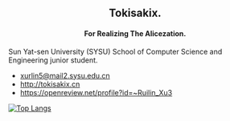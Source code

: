 <h2 align="center"> Tokisakix. </h2>

<h4 align="center"> For Realizing The Alicezation. </h4>

Sun Yat-sen University (SYSU) School of Computer Science and Engineering junior student.

- xurlin5@mail2.sysu.edu.cn
- http://tokisakix.cn
- https://openreview.net/profile?id=~Ruilin_Xu3

[![Top Langs](https://github-readme-stats.vercel.app/api/top-langs/?username=Tokisakix&layout=donut)](https://github.com/anuraghazra/github-readme-stats)
